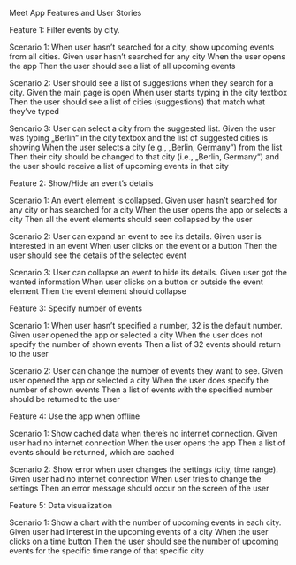 Meet App Features and User Stories

Feature 1: Filter events by city.

Scenario 1: When user hasn’t searched for a city, show upcoming events from all cities.
Given user hasn’t searched for any city
When the user opens the app
Then the user should see a list of all upcoming events

Scenario 2: User should see a list of suggestions when they search for a city.
Given the main page is open
When user starts typing in the city textbox
Then the user should see a list of cities (suggestions) that match what they’ve typed

Sencario 3: User can select a city from the suggested list.
Given the user was typing „Berlin“ in the city textbox and the list of suggested cities is showing
When the user selects a city (e.g., „Berlin, Germany“) from the list
Then their city should be changed to that city (i.e., „Berlin, Germany“) and the user should receive a list of upcoming events in that city



Feature 2: Show/Hide an event’s details

Scenario 1: An event element is collapsed.
Given user hasn’t searched for any city or has searched for a city
When the user opens the app or selects a city
Then all the event elements should seen collapsed by the user

Scenario 2: User can expand an event to see its details.
Given user is interested in an event
When user clicks on the event or a button
Then the user should see the details of the selected event

Scenario 3: User can collapse an event to hide its details.
Given user got the wanted information
When user clicks on a button or outside the event element
Then the event element should collapse



Feature 3: Specify number of events

Scenario 1: When user hasn’t specified a number, 32 is the default number.
Given user opened the app or selected a city
When the user does not specify the number of shown events
Then a list of 32 events should return to the user

Scenario 2: User can change the number of events they want to see.
Given user opened the app or selected a city
When the user does specify the number of shown events
Then a list of events with the specified number should be returned to the user



Feature 4: Use the app when offline

Scenario 1: Show cached data when there’s no internet connection.
Given user had no internet connection
When the user opens the app
Then a list of events should be returned, which are cached

Scenario 2: Show error when user changes the settings (city, time range).
Given user had no internet connection
When user tries to change the settings
Then an error message should occur on the screen of the user



Feature 5: Data visualization

Scenario 1: Show a chart with the number of upcoming events in each city.
Given user had interest in the upcoming events of a city
When the user clicks on a time button
Then the user should see the number of upcoming events for the specific time range of that specific city